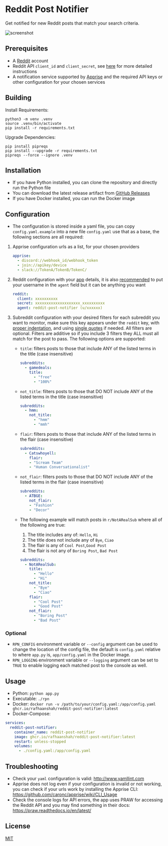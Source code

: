 # Reddit Post Notifier

Get notified for new Reddit posts that match your search criteria.

![screenshot](/assets/screenshot.jpg)

## Prerequisites

- A [Reddit](https://www.reddit.com/) account
- Reddit API `client_id` and `client_secret`, see [here](https://github.com/reddit-archive/reddit/wiki/OAuth2-Quick-Start-Example#first-steps) for more detailed instructions
- A notification service supported by [Apprise](https://github.com/caronc/apprise#popular-notification-services) and the required API keys or other configuration for your chosen services

## Building

Install Requirements:

```shell
python3 -m venv .venv
source .venv/bin/activate
pip install -r requirements.txt
```

Upgrade Dependencies:

```shell
pip install pipreqs
pip install --upgrade -r requirements.txt
pipreqs --force --ignore .venv
```

## Installation

- If you have Python installed, you can clone the repository and directly run the Python file
- You can download the latest release artifact from [GitHub Releases](https://github.com/RafhaanShah/Reddit-Post-Notifier/releases)
- If you have Docker installed, you can run the Docker image

## Configuration

- The configuration is stored inside a yaml file, you can copy `config.yaml.example` into a new file `config.yaml` use that as a base, the following sections are all required:

1. Apprise configuration urls as a list, for your chosen providers

   ```yaml
   apprise:
     - discord://webhook_id/webhook_token
     - join://apikey/device
     - slack://TokenA/TokenB/TokenC/
   ```

2. Reddit configuration with your [app](https://www.reddit.com/prefs/apps) details, it is also [recommended](https://github.com/reddit-archive/reddit/wiki/API#rules) to put your username in the `agent` field but it can be anything you want

   ```yaml
   reddit:
     client: xxxxxxxxxx
     secret: xxxxxxxxxxxxxxxxxxxx_xxxxxxxxxx
     agent: reddit-post-notifier (u/xxxxxx)
   ```

3. Subreddit configuration with your desired filters for each subreddit you want to monitor, make sure this key appears under the `reddit` key, with [proper indentation](http://www.yamllint.com/), and using [single quotes](https://stackoverflow.com/questions/19109912/yaml-do-i-need-quotes-for-strings-in-yaml) if needed. All filters are optional. Filters are additive so if you include 3 filters they ALL must all match for the post to pass. The following options are supported:
  
    - `title`: filters posts to those that include ANY of the listed terms in the title (case insensitive)

      ```yaml
      subreddits:
        - gamedeals:
          title:
            - "free"
            - "100%"
      ```

    - `not_title`: filters posts to those that DO NOT include ANY of the listed terms in the title (case insensitive)

      ```yaml
      subreddits:
        - hmm:
          not_title:
            - "hmm"
            - "mmh"
      ```

    - `flair`: filters posts to those that include ANY of the listed terms in the flair (case insensitive)

      ```yaml
      subreddits:
        - Catswhoyell:
          flair:
          - "Scream Team"
          - "Human Conversationalist"
      ```

    - `not_flair`: filters posts to those that DO NOT include ANY of the listed terms in the flair (case insensitive)

      ```yaml
      subreddits:
        - ATBGE:
          not_flair:
          - "Fashion"
          - "Decor"
      ```

    - The following example will match posts in `r/NotARealSub` where all of the following are true:
      1. The title includes any of: `Hello`, `Hi`
      2. The title does not include any of `Bye`, `Ciao`
      3. The flair is any of `Cool Post`,`Good Post`
      4. The flair is not any of `Boring Post`, `Bad Post`

      ```yaml
      subreddits:
        - NotARealSub:
          title:
            - "Hello"
            - "Hi"
          not_title:
            - "Bye"
            - "Ciao"
          flair:
            - "Cool Post"
            - "Good Post"
          not_flair:
            - "Boring Post"
            - "Bad Post"
      ```

### Optional

- `RPN_CONFIG` environment variable or `--config` argument can be used to change the location of the config file, the default is `config.yaml` relative to where `app.py` is, `app/config.yaml` in the Docker image.
- `RPN_LOGGING` environment variable or `--logging` argument can be set to `TRUE` to enable logging each matched post to the console as well.

## Usage

- Python: `python app.py`
- Executable: `./rpn`
- Docker:
  `docker run -v /path/to/your/config.yaml:/app/config.yaml ghcr.io/rafhaanshah/reddit-post-notifier:latest`
- Docker-Compose:

```yaml
services:
  reddit-post-notifier:
    container_name: reddit-post-notifier
    image: ghcr.io/rafhaanshah/reddit-post-notifier:latest
    restart: unless-stopped
    volumes:
      - ./config.yaml:/app/config.yaml
```

## Troubleshooting

- Check your `yaml` configuration is valid: http://www.yamllint.com
- Apprise does not log even if your configuration is invalid or not working, you can check if your urls work by installing the Apprise CLI: https://github.com/caronc/apprise/wiki/CLI_Usage
- Check the console logs for API errors, the app uses PRAW for accessing the Reddit API and you may find something in their docs: https://praw.readthedocs.io/en/latest/

## License

[MIT](https://choosealicense.com/licenses/mit/)
